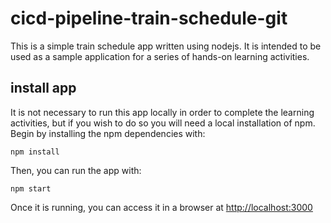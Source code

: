 # cicd-pipeline-train-schedule-git

This is a simple train schedule app written using nodejs. It is intended to be used as a sample application for a series of hands-on learning activities.

## install  app

It is not necessary to run this app locally in order to complete the learning activities, but if you wish to do so you will need a local installation of npm. Begin by installing the npm dependencies with:

    npm install

Then, you can run the app with:

    npm start

Once it is running, you can access it in a browser at [http://localhost:3000](http://localhost:3000)
